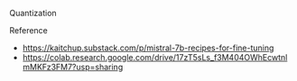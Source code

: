 Quantization


Reference
- https://kaitchup.substack.com/p/mistral-7b-recipes-for-fine-tuning
- https://colab.research.google.com/drive/17zT5sLs_f3M404OWhEcwtnlmMKFz3FM7?usp=sharing
